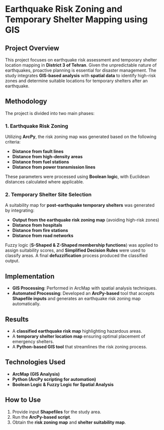 # Earthquake Risk Zoning and Temporary Shelter Mapping using GIS

## Project Overview
This project focuses on earthquake risk assessment and temporary shelter location mapping in **District 3 of Tehran**. Given the unpredictable nature of earthquakes, proactive planning is essential for disaster management. The study integrates **GIS-based analysis** with **spatial data** to identify high-risk zones and determine suitable locations for temporary shelters after an earthquake.

## Methodology
The project is divided into two main phases:

### 1. **Earthquake Risk Zoning**
Utilizing **ArcPy**, the risk zoning map was generated based on the following criteria:
- **Distance from fault lines**
- **Distance from high-density areas**
- **Distance from fuel stations**
- **Distance from power transmission lines**

These parameters were processed using **Boolean logic**, with Euclidean distances calculated where applicable.

### 2. **Temporary Shelter Site Selection**
A suitability map for **post-earthquake temporary shelters** was generated by integrating:
- **Output from the earthquake risk zoning map** (avoiding high-risk zones)
- **Distance from hospitals**
- **Distance from fire stations**
- **Distance from road networks**

Fuzzy logic (**S-Shaped & Z-Shaped membership functions**) was applied to assign suitability scores, and **Simplified Decision Rules** were used to classify areas. A final **defuzzification** process produced the classified output.

## Implementation
- **GIS Processing**: Performed in ArcMap with spatial analysis techniques.
- **Automated Processing**: Developed an **ArcPy-based** tool that accepts **Shapefile inputs** and generates an earthquake risk zoning map automatically.

## Results
- A **classified earthquake risk map** highlighting hazardous areas.
- A **temporary shelter location map** ensuring optimal placement of emergency shelters.
- A **Python-based GIS tool** that streamlines the risk zoning process.

## Technologies Used
- **ArcMap (GIS Analysis)**
- **Python (ArcPy scripting for automation)**
- **Boolean Logic & Fuzzy Logic for Spatial Analysis**

## How to Use
1. Provide input **Shapefiles** for the study area.
2. Run the **ArcPy-based script**.
3. Obtain the **risk zoning map** and **shelter suitability map**.

